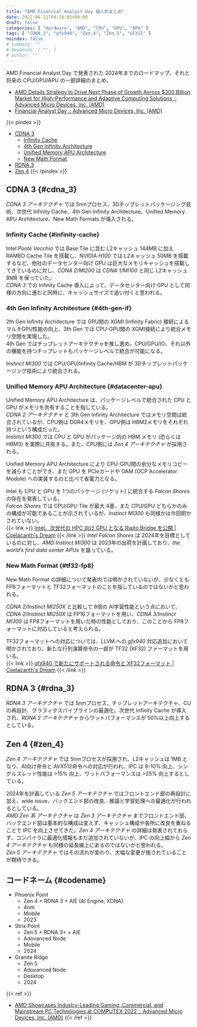 ```yaml
---
title: "AMD Financial Analyst Day 個人的まとめ"
date: 2022-06-11T04:18:05+09:00
draft: false
categories: [ "Hardware", "AMD", "CPU", "GPU", "APU" ]
tags: [ "CDNA_3", "gfx940", "Zen_4", "Zen_5", "GFX11" ]
noindex: false
# summary: ""
# keywords: [ "", ]
# author: ""
---
```


AMD Financial Analyst Day で発表された 2024年までのロードマップ、それと将来の CPU/GPU/APU の一部詳細のまとめ。  

 * [AMD Details Strategy to Drive Next Phase of Growth Across $300 Billion Market for High-Performance and Adaptive Computing Solutions :: Advanced Micro Devices, Inc. (AMD)](https://ir.amd.com/news-events/press-releases/detail/1078/amd-details-strategy-to-drive-next-phase-of-growth-across)
 * [Financial Analyst Day :: Advanced Micro Devices, Inc. (AMD)](https://ir.amd.com/news-events/financial-analyst-day)

{{< pindex >}}
 * [CDNA 3](#cdna_3)
    * [Infinity Cache](#infinity-cache)
    * [4th Gen Infinity Architecture](#4th-gen-if)
    * [Unified Memory APU Architecture](#datacenter-apu)
    * [New Math Format](#tf32-fp8)
 * [RDNA 3](#rdna_3)
 * [Zen 4](#zen_4)
{{< /pindex >}}

## CDNA 3 {#cdna_3}
*CDNA 3 アーキテクチャ* では 5nmプロセス、3Dチップレットパッケージング技術、次世代 Infinity Cache、4th Gen Infinity Architecture、Unified Memory APU Architecture、New Math Formats が導入される。  

### Infinity Cache {#infinity-cache}
Intel *Ponte Vecchio* では Base Tile に含む L2キャッシュ 144MB に加え RAMBO Cache Tile を搭載し、NVIDIA *H100* では L2キャッシュ 50MB を搭載するなど、他社のデータセンター向け GPU は巨大なメモリキャッシュを搭載してきているのに対し、*CDNA 2/MI200* は *CDNA 1/MI100* と同じ L2キャッシュ 8MB を保っていた。  
*CDNA 3* での Infinity Cache 導入によって、データセンター向け GPU として同様の方向に進むと同時に、キャッシュサイズで追い付くと思われる。  

### 4th Gen Infinity Architecture {#4th-gen-if}
2th Gen Infinity Architecture では GPU間の XGMI (Infinity Fabric) 接続によるマルチGPU性能の向上、3th Gen では CPU-GPU間の XGMI接続により統合メモリ空間を実現した。  
4th Gen ではチップレットアーキテクチャを推し進め、CPU/GPU/IO、それ以外の機能を持つチップレットもパッケージレベルで統合が可能になる。  

*Instinct MI300* では CPU/GPU/Infinity Cache/HBM が 3Dチップレットパッケージング技術により統合される。  

### Unified Memory APU Architecture {#datacenter-apu}
Unified Memory APU Architecture は、パッケージレベルで統合された CPU と GPU がメモリを共有することを指している。  
*CDNA 2 アーキテクチャ* と 3th Gen Infinity Architecture ではメモリ空間は統合されているが、CPU側は DDR4メモリを、GPU側は HBM2メモリをそれぞれ持つという構成だった。  
*Instinct MI300* では CPU と GPU がパッケージ内の HBM メモリ (恐らくは HBM3) を実際に共有する。また、CPU側には *Zen 4 アーキテクチャ* が採用される。  

Unified Memory APU Architecture により CPU-GPU間の余分なメモリコピーを減らすことができ、また GPU を PCIeカードや OAM (OCP Accelerator Module) への実装するのと比べて省電力となる。  

Intel も CPU と GPU を 1つのパッケージ (ソケット) に統合する *Falcon Shores* の存在を発表している。  
*Falcon Shores* では CPU/GPU Tile が最大 4基、また CPU/GPU どちらかのみの構成が可能であることが示されているが、*Instinct MI300* も同様かは今回明かされていない。  
{{< link >}} [Intel、次世代の HPC 向け GPU となる Rialto Bridge を公開 | Coelacanth's Dream](/posts/2022/06/02/intel-rialto-bridge/#falcon-shores) {{< /link >}}
*Intel Falcon Shores* は 2024年を目標としているのに対し、*AMD Instinct MI300* は 2023年の出荷を計画しており、*the world’s first data center APUs* を謳っている。  

### New Math Format {#tf32-fp8}
New Math Format の詳細について発表内では明かされていないが、少なくとも FP8フォーマットと TF32フォーマットのことを指しているのではないかと思われる。  

*CDNA 2/Instinct MI250X* と比較して 8倍の AI学習性能という点において、*CDNA 2/Instinct MI250X* は FP16フォーマットを用い、*CDNA 3/Instinct MI300* は FP8フォーマットを用いた時の性能としており、このことから FP8フォーマットに対応していると考えられる。  

TF32フォーマットへの対応については、LLVM への *gfx940* 対応追加において明かされており、新たな行列演算命令の一部が TF32 (XF32) ファーマットを用いる。  
{{< link >}} [gfx940 で新たにサポートされる命令と XF32フォーマット | Coelacanth's Dream](/posts/2022/03/19/amd-gfx90a-gfx940-diff/) {{< /link >}}

## RDNA 3 {#rdna_3}
*RDNA 3 アーキテクチャ* では 5nmプロセス、チップレットアーキテクチャ、CU の再設計、グラフィクスパイプラインの最適化、次世代 Infinity Cache が導入され、*RDNA 2 アーキテクチャ* からワットパフォーマンスが 50%以上向上するとしている。  

## Zen 4 {#zen_4}
*Zen 4 アーキテクチャ* では 5nmプロセスが採用され、L2キャッシュは 1MB となり、AI向け命令と AVX512命令への対応が行われ、IPC は 8-10% 向上、シングルスレッド性能は >15% 向上、ワットパフォーマンスは >25% 向上するとしている。  

2024年を計画している *Zen 5 アーキテクチャ* ではフロントエンド部の再設計に加え、wide issue、バックエンド部の改良、推論と学習処理への最適化が行われるとしている。  
*AMD Zen 系 アーキテクチャ* は *Zen 3 アーキテクチャ* までフロントエンド部、バックエンド部は基本的な構成は変えず、キャッシュ構成や各所に改良を重ねることで IPC を向上させてきた。*Zen 4 アーキテクチャ* の詳細は発表されておらず、コンパイラに最適化情報もまだ追加されていないが、IPC の向上幅から *Zen 4 アーキテクチャ* も同様の延長線上にあるのではないかと思われる。  
*Zen 5 アーキテクチャ* ではその流れが変わり、大幅な変更が施されていることが期待できる。  

## コードネーム {#codename}

 * Phoenix Point
    * Zen 4 + RDNA 3 + AIE (AI Engine, XDNA)
    * 4nm
    * Mobile
    * 2023
 * Strix Point
    * Zen 5 + RDNA 3+ + AIE
    * Adovanced Node
    * Mobile
    * 2024
 * Granite Ridge
    * Zen 5
    * Adovanced Node
    * Desktop
    * 2024

{{< ref >}}
 * [AMD Showcases Industry-Leading Gaming, Commercial, and Mainstream PC Technologies at COMPUTEX 2022 :: Advanced Micro Devices, Inc. (AMD)](https://ir.amd.com/news-events/press-releases/detail/1069/amdshowcases-industry-leading-gaming-commercial-and)
{{< /ref >}}

